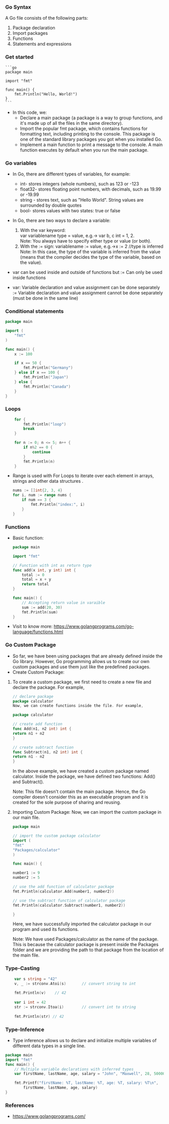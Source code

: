 ### Go Syntax
A Go file consists of the following parts:
1. Package declaration
2. Import packages
3. Functions
4. Statements and expressions

### Get started
    ```go
    package main

    import "fmt"

    func main() {
        fmt.Println("Hello, World!")
    }
    ```
- In this code, we:
    - Declare a main package (a package is a way to group functions, and it's made up of all the files in the same directory).
    - Import the popular fmt package, which contains functions for formatting text, including printing to the console. This package is one of the standard library packages you got when you installed Go.
    - Implement a main function to print a message to the console. A main function executes by default when you run the main package.

### Go variables
- In Go, there are different types of variables, for example:
    - int- stores integers (whole numbers), such as 123 or -123
    - float32- stores floating point numbers, with decimals, such as 19.99 or -19.99
    - string - stores text, such as "Hello World". String values are surrounded by double quotes
    - bool- stores values with two states: true or false

- In Go, there are two ways to declare a variable:
    1. With the var keyword: <br>
    var variablename type = value, e.g.-> var b, c int = 1, 2. <br>
    Note: You always have to specify either type or value (or both).
    2. With the := sign: variablename := value, e.g.->x := 2 //type is inferred<br>
    Note: In this case, the type of the variable is inferred from the value (means that the compiler decides the type of the variable, based on the value).
- var can be used inside and outside of functions but := Can only be used inside functions
- var: Variable declaration and value assignment can be done separately	:= Variable declaration and value assignment cannot be done separately (must be done in the same line)

### Conditional statements
```go
package main

import (
    "fmt"
)

func main() {
    x := 100

    if x == 50 {
        fmt.Println("Germany")
    } else if x == 100 {
        fmt.Println("Japan")
    } else {
        fmt.Println("Canada")
    }
}
```

### Loops
```go
    for {
        fmt.Println("loop")
        break
    }

    for n := 0; n <= 5; n++ {
        if n%2 == 0 {
            continue
        }
        fmt.Println(n)
    }
```
- Range is used with For Loops to iterate over each element in arrays, strings and other data structures .
    ```go
    nums := []int{2, 3, 4}
    for i, num := range nums {
        if num == 3 {
            fmt.Println("index:", i)
        }
    }
    ```

### Functions
- Basic function:
    ```go
    package main

    import "fmt"

    // Function with int as return type
    func add(x int, y int) int {
        total := 0
        total = x + y
        return total
    }

    func main() {
        // Accepting return value in varaible
        sum := add(20, 30)
        fmt.Println(sum)
    }
    ```
- Visit to know more: https://www.golangprograms.com/go-language/functions.html

### Go Custom Package
- So far, we have been using packages that are already defined inside the Go library. However, Go programming allows us to create our own custom packages and use them just like the predefined packages.
- Create Custom Package:
1. To create a custom package, we first need to create a new file and declare the package. For example,
    ```go
    // declare package
    package calculator
    Now, we can create functions inside the file. For example,

    package calculator

    // create add function
    func Add(n1, n2 int) int {
    return n1 + n2
    }

    // create subtract function
    func Subtract(n1, n2 int) int {
    return n1 - n2
    }
    ```
    In the above example, we have created a custom package named calculator. Inside the package, we have defined two functions: Add() and Subtract().

    Note: This file doesn't contain the main package. Hence, the Go compiler doesn't consider this as an executable program and it is created for the sole purpose of sharing and reusing.

2. Importing Custom Package:
    Now, we can import the custom package in our main file.
    ```go
    package main 

    // import the custom package calculator
    import (
    "fmt"
    "Packages/calculator"
    )

    func main() {

    number1 := 9
    number2 := 5

    // use the add function of calculator package
    fmt.Println(calculator.Add(number1, number2))

    // use the subtract function of calculator package
    fmt.Println(calculator.Subtract(number1, number2))

    }
    ```
    Here, we have successfully imported the calculator package in our program and used its functions.

    Note: We have used Packages/calculator as the name of the package. This is because the calculator package is present inside the Packages folder and we are providing the path to that package from the location of the main file.

### Type-Casting
```go
    var s string = "42"
    v, _ := strconv.Atoi(s)       // convert string to int
        
    fmt.Println(v)    // 42
        
    var i int = 42
    str := strconv.Itoa(i)        // convert int to string
        
    fmt.Println(str) // 42
```

### Type-Inference
- Type inference allows us to declare and initialize multiple variables of different data types in a single line.
```go
package main
import "fmt"
func main() {
	// Multiple variable declarations with inferred types
    var firstName, lastName, age, salary = "John", "Maxwell", 28, 50000.0

    fmt.Printf("firstName: %T, lastName: %T, age: %T, salary: %T\n", 
        firstName, lastName, age, salary)
}
```

### References
- https://www.golangprograms.com/
